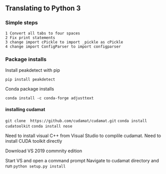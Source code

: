## Translating to Python 3

### Simple steps

    1 Convert all tabs to four spaces
    2 Fix print statements
    3 change import cPickle to import _pickle as cPickle
    4 change import ConfigParser to import configparser
    
### Package installs

Install peakdetect with pip

`pip install peakdetect`

Conda package installs

`conda install -c conda-forge adjusttext`

#### installing cudamat 

`git clone  https://github.com/cudamat/cudamat.git`
`conda install cudatoolkit`
`conda install nose`

Need to install visual C++ from Visual Studio to complile cudamat.
Need to install CUDA toolkit directly 

Download VS 2019 commnity edition

Start VS and open a command prompt 
Navigate to cudamat directory and run `python setup.py install`